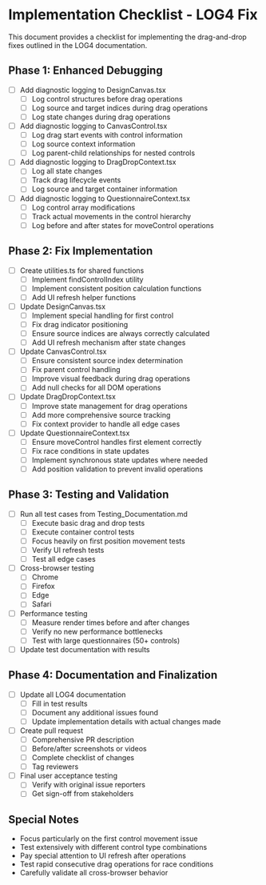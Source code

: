 # Implementation Checklist - LOG4 Fix

This document provides a checklist for implementing the drag-and-drop fixes outlined in the LOG4 documentation.

## Phase 1: Enhanced Debugging

- [ ] Add diagnostic logging to DesignCanvas.tsx
  - [ ] Log control structures before drag operations
  - [ ] Log source and target indices during drag operations
  - [ ] Log state changes during drag operations

- [ ] Add diagnostic logging to CanvasControl.tsx
  - [ ] Log drag start events with control information
  - [ ] Log source context information
  - [ ] Log parent-child relationships for nested controls

- [ ] Add diagnostic logging to DragDropContext.tsx
  - [ ] Log all state changes
  - [ ] Track drag lifecycle events
  - [ ] Log source and target container information

- [ ] Add diagnostic logging to QuestionnaireContext.tsx
  - [ ] Log control array modifications
  - [ ] Track actual movements in the control hierarchy
  - [ ] Log before and after states for moveControl operations

## Phase 2: Fix Implementation

- [ ] Create utilities.ts for shared functions
  - [ ] Implement findControlIndex utility
  - [ ] Implement consistent position calculation functions
  - [ ] Add UI refresh helper functions

- [ ] Update DesignCanvas.tsx
  - [ ] Implement special handling for first control
  - [ ] Fix drag indicator positioning
  - [ ] Ensure source indices are always correctly calculated
  - [ ] Add UI refresh mechanism after state changes

- [ ] Update CanvasControl.tsx
  - [ ] Ensure consistent source index determination
  - [ ] Fix parent control handling
  - [ ] Improve visual feedback during drag operations
  - [ ] Add null checks for all DOM operations

- [ ] Update DragDropContext.tsx
  - [ ] Improve state management for drag operations
  - [ ] Add more comprehensive source tracking
  - [ ] Fix context provider to handle all edge cases

- [ ] Update QuestionnaireContext.tsx
  - [ ] Ensure moveControl handles first element correctly
  - [ ] Fix race conditions in state updates
  - [ ] Implement synchronous state updates where needed
  - [ ] Add position validation to prevent invalid operations

## Phase 3: Testing and Validation

- [ ] Run all test cases from Testing_Documentation.md
  - [ ] Execute basic drag and drop tests
  - [ ] Execute container control tests
  - [ ] Focus heavily on first position movement tests
  - [ ] Verify UI refresh tests
  - [ ] Test all edge cases

- [ ] Cross-browser testing
  - [ ] Chrome
  - [ ] Firefox
  - [ ] Edge
  - [ ] Safari

- [ ] Performance testing
  - [ ] Measure render times before and after changes
  - [ ] Verify no new performance bottlenecks
  - [ ] Test with large questionnaires (50+ controls)

- [ ] Update test documentation with results

## Phase 4: Documentation and Finalization

- [ ] Update all LOG4 documentation
  - [ ] Fill in test results
  - [ ] Document any additional issues found
  - [ ] Update implementation details with actual changes made

- [ ] Create pull request
  - [ ] Comprehensive PR description
  - [ ] Before/after screenshots or videos
  - [ ] Complete checklist of changes
  - [ ] Tag reviewers

- [ ] Final user acceptance testing
  - [ ] Verify with original issue reporters
  - [ ] Get sign-off from stakeholders

## Special Notes

- Focus particularly on the first control movement issue
- Test extensively with different control type combinations 
- Pay special attention to UI refresh after operations
- Test rapid consecutive drag operations for race conditions
- Carefully validate all cross-browser behavior
